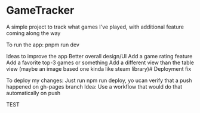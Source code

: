 # GameTracker
A simple project to track what games I've played, with additional feature coming along the way

To run the app:
pnpm run dev

Ideas to improve the app
Better overall design/UI
Add a game rating feature
Add a favorite top-3 games or something
Add a different view than the table view (maybe an image based one kinda like steam library)# Deployment fix

To deploy my changes:
Just run npm run deploy, yo ucan verify that a push happened on gh-pages branch
Idea: Use a workflow that would do that automatically on push


TEST
